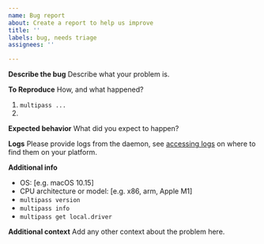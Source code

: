 ```yaml
---
name: Bug report
about: Create a report to help us improve
title: ''
labels: bug, needs triage
assignees: ''

---
```


**Describe the bug**
Describe what your problem is.

**To Reproduce**
How, and what happened?
1. `multipass ...`
1.

**Expected behavior**
What did you expect to happen?

**Logs**
Please provide logs from the daemon, see [accessing logs](https://canonical.com/multipass/docs/accessing-logs) on where to find them on your platform.

**Additional info**
- OS: [e.g. macOS 10.15]
- CPU architecture or model: [e.g. x86, arm, Apple M1]
- `multipass version`
- `multipass info`
- `multipass get local.driver`

**Additional context**
Add any other context about the problem here.

